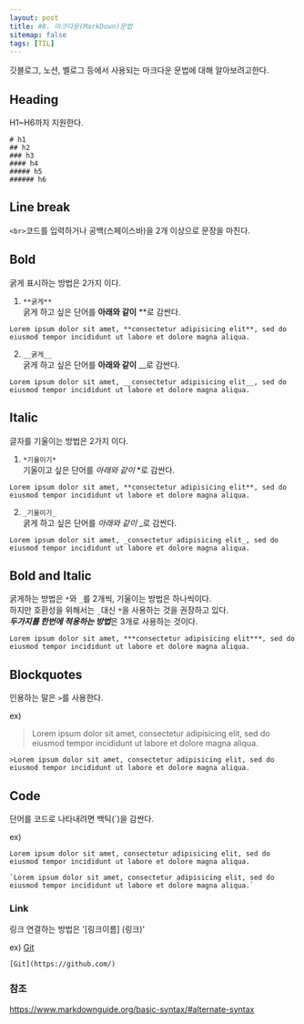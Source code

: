 ```yaml
---
layout: post
title: #8. 마크다운(MarkDown)문법
sitemap: false
tags: [TIL]
---
```


깃블로그, 노션, 벨로그 등에서 사용되는 마크다운 문법에 대해 알아보려고한다.

## Heading  
H1~H6까지 지원한다.
```
# h1
## h2
### h3
#### h4
##### h5
###### h6
```

## Line break
`<br>`코드를 입력하거나 공백(스페이스바)을 2개 이상으로 문장을 마친다.

## Bold
굵게 표시하는 방법은 2가지 이다.  
1) `**굵게**`  
굵게 하고 싶은 단어를 **아래와 같이** **로 감싼다.
```
Lorem ipsum dolor sit amet, **consectetur adipisicing elit**, sed do eiusmod tempor incididunt ut labore et dolore magna aliqua.
```

2) `__굵게__`  
굵게 하고 싶은 단어를 __아래와 같이__ __로 감싼다.
```
Lorem ipsum dolor sit amet, __consectetur adipisicing elit__, sed do eiusmod tempor incididunt ut labore et dolore magna aliqua.
```  

## Italic
글자를 기울이는 방법은 2가지 이다.  
1) `*기울이기*`  
기울이고 싶은 단어를 *아래와 같이* *로 감싼다.
```
Lorem ipsum dolor sit amet, **consectetur adipisicing elit**, sed do eiusmod tempor incididunt ut labore et dolore magna aliqua.
```

2) `_기울이기_`  
굵게 하고 싶은 단어를 _아래와 같이_ _로 감싼다.
```
Lorem ipsum dolor sit amet, _consectetur adipisicing elit_, sed do eiusmod tempor incididunt ut labore et dolore magna aliqua.
```  

## Bold and Italic
굵게하는 방법은 `*`와 `_`를 2개씩, 기울이는 방법은 하나씩이다.  
하지만 호환성을 위해서는 `_`대신 `*`을 사용하는 것을 권장하고 있다.  
***두가지를 한번에 적용하는 방법***은 3개로 사용하는 것이다.
```
Lorem ipsum dolor sit amet, ***consectetur adipisicing elit***, sed do eiusmod tempor incididunt ut labore et dolore magna aliqua.
```

## Blockquotes
인용하는 말은 `>`를 사용한다.  

ex)    
>Lorem ipsum dolor sit amet, consectetur adipisicing elit, sed do eiusmod tempor incididunt ut labore et dolore magna aliqua.  

```
>Lorem ipsum dolor sit amet, consectetur adipisicing elit, sed do eiusmod tempor incididunt ut labore et dolore magna aliqua.
```  

## Code
단어를 코드로 나타내려면 백틱(`)을 감싼다.  

ex)  

`Lorem ipsum dolor sit amet, consectetur adipisicing elit, sed do eiusmod tempor incididunt ut labore et dolore magna aliqua.`

```
`Lorem ipsum dolor sit amet, consectetur adipisicing elit, sed do eiusmod tempor incididunt ut labore et dolore magna aliqua.`
```  

### Link
링크 연결하는 방법은 '[링크이름] (링크)'  

ex) [Git](https://github.com/)

```
[Git](https://github.com/)
```


### 참조
<https://www.markdownguide.org/basic-syntax/#alternate-syntax>